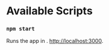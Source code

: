 

# Available Scripts



### `npm start`

Runs the app in .
 [http://localhost:3000](http://localhost:3000).




